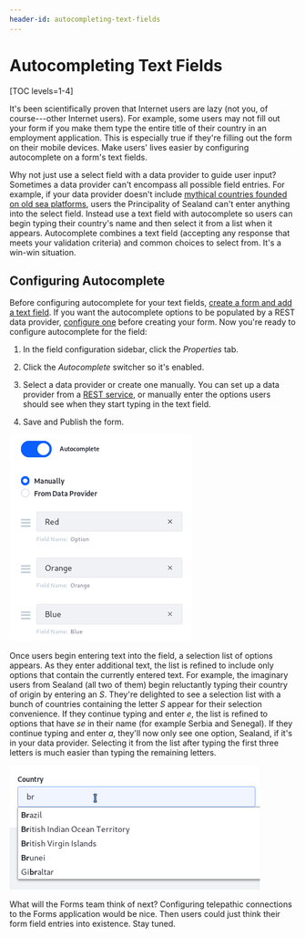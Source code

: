```yaml
---
header-id: autocompleting-text-fields
---
```


# Autocompleting Text Fields

[TOC levels=1-4]

It's been scientifically proven that Internet users are lazy (not you, of
course---other Internet users). For example, some users may not fill out your
form if you make them type the entire title of their country in an employment
application. This is especially true if they're filling out the form on their
mobile devices. Make users' lives easier by configuring autocomplete on a
form's text fields. 

Why not just use a select field with a data provider to guide user input?
Sometimes a data provider can't encompass all possible field entries. For
example, if your data provider doesn't include [mythical countries founded on
old sea platforms](https://en.wikipedia.org/wiki/Principality_of_Sealand),
users the Principality of Sealand can't enter anything into the select field.
Instead use a text field with autocomplete so users can begin typing their
country's name and then select it from a list when it appears. Autocomplete
combines a text field (accepting any response that meets your validation
criteria) and common choices to select from. It's a win-win situation. 

## Configuring Autocomplete

Before configuring autocomplete for your text fields, 
[create a form and add a text field](/docs/7-2/user/-/knowledge_base/u/creating-and-managing-forms). 
If you want the autocomplete options to be populated by a REST data provider,
[configure one](/docs/7-2/user/-/knowledge_base/u/data-providers) 
before creating your form. Now you're ready to configure autocomplete for the
field: 

1.  In the field configuration sidebar, click the *Properties* tab.

2.  Click the *Autocomplete* switcher so it's enabled.

3.  Select a data provider or create one manually. You can set up a data 
    provider from a 
    [REST service](/docs/7-2/user/-/knowledge_base/u/data-providers), 
    or manually enter the options users should see when they start typing in the 
    text field. 

4.  Save and Publish the form. 

![Figure 1: You can configure a manual data provider to specify the options users can select from.](../../images/forms-autocomplete-manually.png)

Once users begin entering text into the field, a selection list of options 
appears. As they enter additional text, the list is refined to include only 
options that contain the currently entered text. For example, the imaginary 
users from Sealand (all two of them) begin reluctantly typing their country of
origin by entering an *S*. They're delighted to see a selection list with a
bunch of countries containing the letter *S* appear for their selection
convenience. If they continue typing and enter *e*, the list is refined to 
options that have *se* in their name (for example Serbia and Senegal). If they 
continue typing and enter *a*, they'll now only see one option, Sealand, if it's 
in your data provider. Selecting it from the list after typing the first three 
letters is much easier than typing the remaining letters. 

![Figure 2: When typing in a field with autocomplete, users are presented a list of selections from the configured data provider. The displayed results are filtered to include only selections containing the text entered by the user.](../../images/forms-autocomplete-filtering.png)

What will the Forms team think of next? Configuring telepathic connections to 
the Forms application would be nice. Then users could just think their form
field entries into existence. Stay tuned. 
